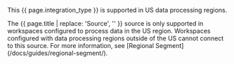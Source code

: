 <div class="premonition warning">
  <div class="fa fa-check-square"></div>
  <div class="content">
    <p class="header">This {{ page.integration_type }} is supported in US data processing regions.</p>
    <p markdown=1>
      The {{ page.title | replace: 'Source', '' }} source is only supported in workspaces configured to process data in the US region. Workspaces configured with data processing regions outside of the US cannot connect to this source. For more information, see [Regional Segment](/docs/guides/regional-segment/).
    </p>
  </div>
</div>
